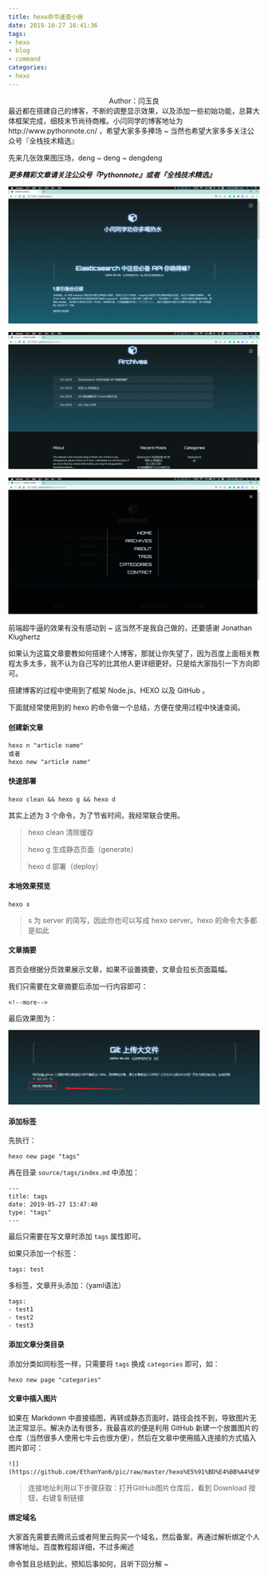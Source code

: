 ```yaml
---
title: hexo命令速查小册
date: 2019-10-27 16:41:36
tags:
- hexo
- blog
- command
categories:
- hexo
---
```


 <center>Author：闫玉良</center> 
最近都在搭建自己的博客，不断的调整显示效果，以及添加一些初始功能，总算大体框架完成，细枝末节尚待商榷。小闫同学的博客地址为  http://www.pythonnote.cn/  ，希望大家多多捧场 ~ 当然也希望大家多多关注公众号『全栈技术精选』

先来几张效果图压场，deng ~ deng ~ dengdeng

<!--more-->

***更多精彩文章请关注公众号『Pythonnote』或者『全栈技术精选』***

![](https://github.com/EthanYan6/pic/raw/master/hexo%E5%91%BD%E4%BB%A4%E9%80%9F%E6%9F%A5%E5%B0%8F%E5%86%8C/blog1.png)

![](https://github.com/EthanYan6/pic/raw/master/hexo%E5%91%BD%E4%BB%A4%E9%80%9F%E6%9F%A5%E5%B0%8F%E5%86%8C/blog2.png)

![](https://github.com/EthanYan6/pic/raw/master/hexo%E5%91%BD%E4%BB%A4%E9%80%9F%E6%9F%A5%E5%B0%8F%E5%86%8C/blog3.png)


前端超牛逼的效果有没有感动到 ~ 这当然不是我自己做的，还要感谢 Jonathan Klughertz

如果认为这篇文章要教如何搭建个人博客，那就让你失望了，因为百度上面相关教程太多太多，我不认为自己写的比其他人更详细更好。只是给大家指引一下方向即可。

搭建博客的过程中使用到了框架 Node.js、HEXO 以及 GitHub 。

下面就经常使用到的 hexo 的命令做一个总结，方便在使用过程中快速查阅。

#### 创建新文章

```shell
hexo n "article name"
或者
hexo new "article name"
```

#### 快速部署

```shell
hexo clean && hexo g && hexo d
```

其实上述为 3 个命令，为了节省时间，我经常联合使用。

> hexo clean 清除缓存
>
> hexo g 生成静态页面（generate）
>
> hexo d 部署（deploy）

#### 本地效果预览

```shell
hexo s
```

> s 为 server 的简写，因此你也可以写成 hexo server。hexo 的命令大多都是如此

#### 文章摘要

首页会根据分页效果展示文章，如果不设置摘要，文章会拉长页面篇幅。

我们只需要在文章摘要后添加一行内容即可：

```shell
<!--more-->
```

最后效果图为：

![](https://github.com/EthanYan6/pic/raw/master/hexo%E5%91%BD%E4%BB%A4%E9%80%9F%E6%9F%A5%E5%B0%8F%E5%86%8C/blog4.png)

#### 添加标签

先执行：

```shell
hexo new page "tags"
```

再在目录 `source/tags/index.md` 中添加：

```shell
---
title: tags
date: 2019-05-27 13:47:40
type: "tags"
---
```

最后只需要在写文章时添加 `tags` 属性即可。

如果只添加一个标签：

```shell
tags: test
```

多标签，文章开头添加：（yaml语法）

```shell
tags:
- test1
- test2
- test3
```

#### 添加文章分类目录

添加分类如同标签一样，只需要将 `tags` 换成 `categories` 即可，如：

```shell
hexo new page "categories"
```

#### 文章中插入图片

如果在 Markdown 中直接插图，再转成静态页面时，路径会找不到，导致图片无法正常显示。解决办法有很多，我最喜欢的便是利用 GitHub 新建一个放置图片的仓库（当然很多人使用七牛云也很方便），然后在文章中使用插入连接的方式插入图片即可：

```shell
![](https://github.com/EthanYan6/pic/raw/master/hexo%E5%91%BD%E4%BB%A4%E9%80%9F%E6%9F%A5%E5%B0%8F%E5%86%8C/blog1.png)
```

> 连接地址利用以下步骤获取：打开GitHub图片仓库后，看到 Download 按钮，右键复制链接

#### 绑定域名

大家首先需要去腾讯云或者阿里云购买一个域名，然后备案，再通过解析绑定个人博客地址。百度教程超详细，不过多阐述

命令暂且总结到此，预知后事如何，且听下回分解 ~